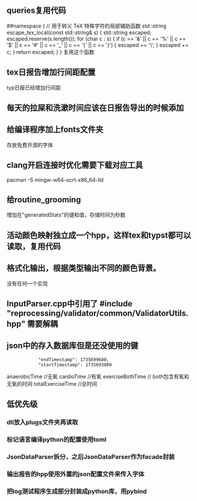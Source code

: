 
## queries复用代码
##namespace {
    // 用于转义 TeX 特殊字符的局部辅助函数
    std::string escape_tex_local(const std::string& s) {
        std::string escaped;
        escaped.reserve(s.length());
        for (char c : s) {
            if (c == '&' || c == '%' || c == '$' || c == '#' || c == '_' || c == '{' || c == '}') {
                escaped += '\\';
            }
            escaped += c;
        }
        return escaped;
    }
}
复用这个函数


## tex日报告增加行间距配置
typ日报已经增加行间距




## 每天的拉屎和洗漱时间应该在日报告导出的时候添加

## 给编译程序加上fonts文件夹
存放免费开源的字体


## clang开启连接时优化需要下载对应工具
pacman -S mingw-w64-ucrt-x86_64-lld


## 给routine_grooming                
增加在"generatedStats"的键和值，存储时间为秒数



## 活动颜色映射独立成一个hpp，这样tex和typst都可以读取，复用代码

## 格式化输出，根据类型输出不同的颜色背景。
没有任何一个实现




## InputParser.cpp中引用了 #include "reprocessing/validator/common/ValidatorUtils.hpp" 需要解耦

## json中的存入数据库但是还没使用的键

                "endTimestamp": 1735699680,
                "startTimestamp": 1735693800
anaerobicTime //无氧
cardioTime //有氧 
exerciseBothTime // both包含有氧和无氧的时间
totalExerciseTime //总时间




## 低优先级
### dll放入plugs文件夹再读取

### 标记语言编译python的配置使用toml
### JsonDataParser拆分，之后JsonDataParser作为facade封装
### 输出报告的hpp使用外置的json配置文件来传入字体
### 把log测试程序生成部分封装成python库，用pybind
